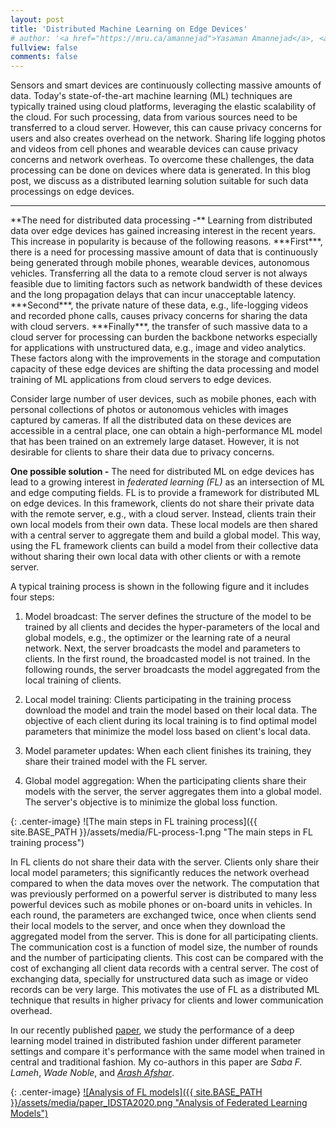 ```yaml
---
layout: post
title: 'Distributed Machine Learning on Edge Devices'
# author: '<a href="https://mru.ca/amannejad">Yasaman Amannejad</a>, <a href="http://arash-afshar.github.io/">Arash Afshar</a>'
fullview: false
comments: false
---
```


Sensors and smart devices are continuously collecting massive amounts of data. Today's state-of-the-art machine learning (ML) techniques are typically trained using cloud platforms, leveraging the elastic scalability of the cloud. For such processing, data from various sources need to be transferred to a cloud server. However, this can cause privacy concerns for users and also creates overhead on the network. Sharing life logging photos and videos from cell phones and wearable devices can cause privacy concerns and network overheas. To overcome these challenges, the data processing can be done on devices where data is generated. In this blog post, we discuss as a distributed learning solution suitable for such data processings on edge devices.

<hr>
**The need for distributed data processing -** Learning from distributed data over edge devices has gained increasing interest in the recent years. This increase in popularity is because of the following reasons. ***First***, there is a need for processing massive amount of data that is continuously being generated through mobile phones, wearable devices, autonomous vehicles. Transferring all the data to a remote cloud server is not always feasible due to limiting factors such as network bandwidth of these devices and the long propagation delays that can incur unacceptable latency. ***Second***, the private nature of these data, e.g., life-logging videos and recorded phone calls, causes privacy concerns for sharing the data with cloud servers. ***Finally***, the transfer of such massive data to a cloud server for processing can burden the backbone networks especially for applications with unstructured data, e.g., image and video analytics. These factors along with the improvements in the storage and computation capacity of these edge devices are shifting the data processing and model training of ML applications from cloud servers to edge devices. 

<!-- **Example -**  -->
Consider large number of user devices, such as mobile phones, each with personal collections of photos or autonomous vehicles with images captured by cameras. If all the distributed data on these devices are accessible in a central place, one can obtain a high-performance ML model that has been trained on an extremely large dataset. However, it is not desirable for clients to share their data due to privacy concerns.

 **One possible solution -**  The need for distributed ML on edge devices has lead to  a  growing  interest  in  *federated  learning  (FL)*  as  an intersection of ML and edge computing fields. FL is to provide a framework for distributed ML on edge devices. In this framework, clients do not share their private data with the remote server, e.g., with a cloud server. Instead, clients train their own local models from their own data. These local models are then shared with a central server to aggregate them and build a global model. This way, using the FL framework clients can build a model from their collective data without sharing their own local data with other clients or with a remote server.


<!-- In general, there are two main entities in FL process: the data owners, i.e., *client*, and the global model owner, i.e., *server*. Let *Clients = {client_1, client_2,..., client_n}* denote the set of *n* clients, each of which has a dataset *D_i*, *i* in *n*, stored on their personal devices, e.g., cellphones. In classical approaches, all clients send their data to the server and the server trains a conventional model, *model*, in central fashion using all data in D. However, as described earlier, this is not possible for all applications due to privacy concerns and the network bandwidth limitations of the edge computing devices. In FL, clients do not share their private data with the remote server, instead, they build a local model, *model_i*, using their own data, *D_i*, and share the parameters of their trained model with the FL server. The server collects all local model parameters and aggregates them to build a global model, *model_federated*. The trained model is sent back to clients for further enhancements. This process continues for *r* rounds of training.  -->


A typical training process is shown in the following figure and it includes four steps:

1. Model broadcast: The server defines the structure of the model to be trained by all clients and decides the hyper-parameters of the local and global models, e.g., the optimizer or the learning rate of a neural network. Next, the server broadcasts the model and parameters to clients. In the first round, the broadcasted model is not trained. In the following rounds, the server broadcasts the model aggregated from the local training of clients.
  
2. Local model training: Clients participating in the training process download the model and train the model based on their local data. The objective of each client during its local training is to find optimal model parameters that minimize the model loss based on client's local data. 
    
3. Model parameter updates: When each client finishes its training, they share their trained model with the FL server. 
    
4. Global model aggregation: When the participating clients share their models with the server, the server aggregates them into a global model. The server's objective is to minimize the global loss function.



{: .center-image}
![The main steps in FL training process]({{ site.BASE_PATH }}/assets/media/FL-process-1.png "The main steps in FL training process")


In FL clients do not share their data with the server.  Clients only share their local model parameters; this significantly reduces the network overhead compared to when the data moves over the network. The computation that was previously performed on a powerful server is distributed to many less powerful devices such as mobile phones or on-board units in vehicles. In each round, the parameters are exchanged twice, once when clients send their local models to the server, and once when they download the aggregated model from the server. This is done for all participating clients. The communication cost is a function of model size, the number of rounds and the number of participating clients. This cost can be compared with the cost of exchanging all client data records with a central server. The cost of exchanging data, specially for unstructured data such as image or video records can be very large. This motivates the use of FL as a distributed ML technique that results in higher privacy for clients and lower communication overhead.


In our recently published <a href="https://drive.google.com/file/d/1hN3QjdYxMF5uwuMdT1kI7C5ezWzDJLRW/view?usp=sharing" target="_blank">paper</a>, we study the performance of a deep learning model trained in distributed fashion under different parameter settings and compare it's performance with the same model when trained in central and traditional fashion. My co-authors in this paper are *Saba F. Lameh*, *Wade Noble*, and <a href="http://arash-afshar.github.io/">*Arash Afshar*</a>.

{: .center-image}
<a href="https://drive.google.com/file/d/1hN3QjdYxMF5uwuMdT1kI7C5ezWzDJLRW/view?usp=sharing" target="_blank">
![Analysis of FL models]({{ site.BASE_PATH }}/assets/media/paper_IDSTA2020.png "Analysis of Federated Learning Models")
</a>
